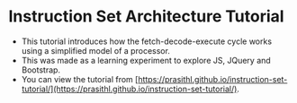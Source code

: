# Instruction Set Architecture Tutorial
* This tutorial introduces how the fetch-decode-execute cycle works using a simplified model of a processor.
* This was made as a learning experiment to explore JS, JQuery and Bootstrap.
* You can view the tutorial from [https://prasithl.github.io/instruction-set-tutorial/](https://prasithl.github.io/instruction-set-tutorial/).
